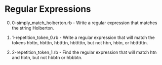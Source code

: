 # Regular Expressions

0. 0-simply_match_holberton.rb - Write a regular expression that matches the string Holberton.

1. 1-repetition_token_0.rb - Write a regular expression that will match the tokens hbttn, hbtttn, hbttttn, hbtttttn, but not hbn, hbtn, or hbttttttn.

2. 2-repetition_token_1.rb - Find the regular expression that will match htn and hbtn, but not hbbtn or hbbbtn.
